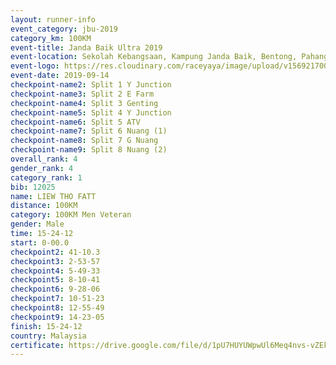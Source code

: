 ```yaml
---
layout: runner-info 
event_category: jbu-2019 
category_km: 100KM 
event-title: Janda Baik Ultra 2019  
event-location: Sekolah Kebangsaan, Kampung Janda Baik, Bentong, Pahang, Malaysia 
event-logo: https://res.cloudinary.com/raceyaya/image/upload/v1569217009/logo/janda-baik_vch1pc.jpg 
event-date: 2019-09-14 
checkpoint-name2: Split 1 Y Junction 
checkpoint-name3: Split 2 E Farm 
checkpoint-name4: Split 3 Genting 
checkpoint-name5: Split 4 Y Junction 
checkpoint-name6: Split 5 ATV 
checkpoint-name7: Split 6 Nuang (1) 
checkpoint-name8: Split 7 G Nuang 
checkpoint-name9: Split 8 Nuang (2) 
overall_rank: 4
gender_rank: 4
category_rank: 1
bib: 12025
name: LIEW THO FATT
distance: 100KM
category: 100KM Men Veteran
gender: Male
time: 15-24-12
start: 0-00.0
checkpoint2: 41-10.3
checkpoint3: 2-53-57
checkpoint4: 5-49-33
checkpoint5: 8-10-41
checkpoint6: 9-28-06
checkpoint7: 10-51-23
checkpoint8: 12-55-49
checkpoint9: 14-23-05
finish: 15-24-12
country: Malaysia
certificate: https://drive.google.com/file/d/1pU7HUYUWpwUl6Meq4nvs-vZEkrkIp-Qi/view?usp=sharing
---
```


